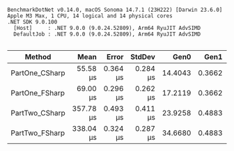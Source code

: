 ```

BenchmarkDotNet v0.14.0, macOS Sonoma 14.7.1 (23H222) [Darwin 23.6.0]
Apple M3 Max, 1 CPU, 14 logical and 14 physical cores
.NET SDK 9.0.100
  [Host]     : .NET 9.0.0 (9.0.24.52809), Arm64 RyuJIT AdvSIMD
  DefaultJob : .NET 9.0.0 (9.0.24.52809), Arm64 RyuJIT AdvSIMD


```
| Method         | Mean      | Error    | StdDev   | Gen0    | Gen1   | Allocated |
|--------------- |----------:|---------:|---------:|--------:|-------:|----------:|
| PartOne_CSharp |  55.58 μs | 0.364 μs | 0.284 μs | 14.4043 | 0.3662 |  117.7 KB |
| PartOne_FSharp |  69.00 μs | 0.296 μs | 0.262 μs | 17.2119 | 0.3662 | 140.94 KB |
| PartTwo_CSharp | 357.78 μs | 0.493 μs | 0.411 μs | 23.9258 | 0.4883 | 195.66 KB |
| PartTwo_FSharp | 338.04 μs | 0.324 μs | 0.287 μs | 34.6680 | 0.4883 | 284.27 KB |
